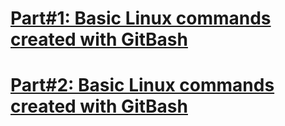 # [Part#1: Basic Linux commands created  with GitBash](https://github.com/MariaDash/Linux_Terminal_GitBash/blob/main/HOMEWORK_1.md#homework1-basic-linux-commands-created--with-gitbash)
## 
         
# [Part#2: Basic Linux commands created  with GitBash](https://github.com/MariaDash/Linux_Terminal_GitBash/blob/main/HOMEWORK_2.md#homework2-basic-linux-commands-created--with-gitbash)
##

